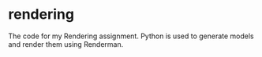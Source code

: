 # rendering

The code for my Rendering assignment. Python is used to generate models and render them using Renderman.
